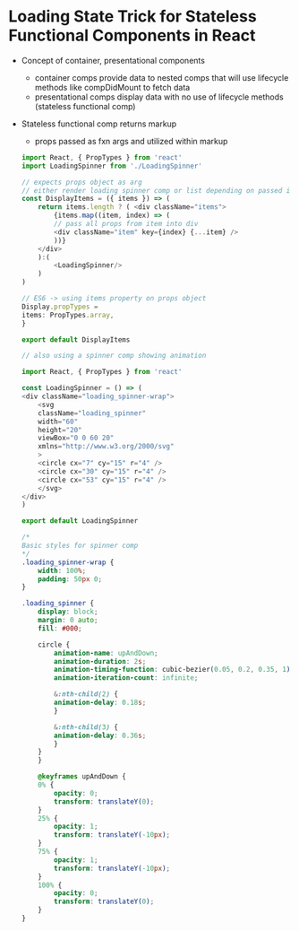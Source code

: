 # Loading State Trick for Stateless Functional Components in React
- Concept of container, presentational components
    * container comps provide data to nested comps that will use lifecycle methods like compDidMount to fetch data
    * presentational comps display data with no use of lifecycle methods (stateless functional comp)

- Stateless functional comp returns markup
    * props passed as fxn args and utilized within markup
    ```js
    import React, { PropTypes } from 'react'
    import LoadingSpinner from './LoadingSpinner'

    // expects props object as arg
    // either render loading spinner comp or list depending on passed in items
    const DisplayItems = ({ items }) => (
        return items.length ? ( <div className="items">
            {items.map((item, index) => (
            // pass all props from item into div
            <div className="item" key={index} {...item} />
            ))}
        </div>
        ):(
            <LoadingSpinner/>
        )
    )

    // ES6 -> using items property on props object
    Display.propTypes =
    items: PropTypes.array,
    }

    export default DisplayItems
    ```
    ```js
    // also using a spinner comp showing animation

    import React, { PropTypes } from 'react'

    const LoadingSpinner = () => (
    <div className="loading_spinner-wrap">
        <svg
        className="loading_spinner"
        width="60"
        height="20"
        viewBox="0 0 60 20"
        xmlns="http://www.w3.org/2000/svg"
        >
        <circle cx="7" cy="15" r="4" />
        <circle cx="30" cy="15" r="4" />
        <circle cx="53" cy="15" r="4" />
        </svg>
    </div>
    )

    export default LoadingSpinner
    ```
    ```css
    /*
    Basic styles for spinner comp
    */
    .loading_spinner-wrap {
        width: 100%;
        padding: 50px 0;
    }

    .loading_spinner {
        display: block;
        margin: 0 auto;
        fill: #000;

        circle {
            animation-name: upAndDown;
            animation-duration: 2s;
            animation-timing-function: cubic-bezier(0.05, 0.2, 0.35, 1);
            animation-iteration-count: infinite;

            &:nth-child(2) {
            animation-delay: 0.18s;
            }

            &:nth-child(3) {
            animation-delay: 0.36s;
            }
        }
        }

        @keyframes upAndDown {
        0% {
            opacity: 0;
            transform: translateY(0);
        }
        25% {
            opacity: 1;
            transform: translateY(-10px);
        }
        75% {
            opacity: 1;
            transform: translateY(-10px);
        }
        100% {
            opacity: 0;
            transform: translateY(0);
        }
    }
    ```
